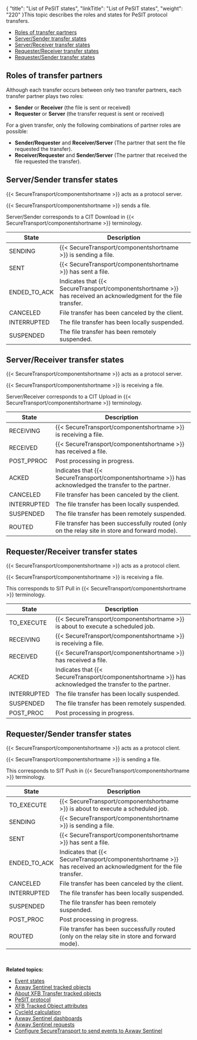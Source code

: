{
    "title": "List of PeSIT states",
    "linkTitle": "List of PeSIT states",
    "weight": "220"
}This topic describes the roles and states for PeSIT protocol transfers.

-   [Roles of transfer partners](#Roles)
-   [Server/Sender transfer states](#Server_sender)
-   [Server/Receiver transfer states](#Server_receiver)
-   [Requester/Receiver transfer states](#Requester_receiver)
-   [Requester/Sender transfer states](#Requester_sender)

<span id="Roles"></span>

## Roles of transfer partners

Although each transfer occurs between only two transfer partners, each transfer partner plays two roles:

-   **Sender** or **Receiver** (the file is sent or received)
-   **Requester** or **Server** (the transfer request is sent or received)

For a given transfer, only the following combinations of partner roles are possible:

-   **Sender/Requester** and **Receiver/Server** (The partner that sent the file requested the transfer).
-   **Receiver/Requester** and **Sender/Server** (The partner that received the file requested the transfer).

<span id="Server_sender"></span>

## Server/Sender transfer states

{{< SecureTransport/componentshortname  >}} acts as a protocol server.

{{< SecureTransport/componentshortname  >}} sends a file.

Server/Sender corresponds to a CIT Download in {{< SecureTransport/componentshortname  >}} terminology.

<table>
   <thead>
      <tr>
<th class="HeadE-Column1-Header1">State         </th>
<th class="HeadD-Column1-Header1">Description         </th>
      </tr>
   </thead>
   <tbody>
      <tr>
         <td>SENDING         </td>
         <td>{{< SecureTransport/componentshortname  >}} is sending a file.         </td>
      </tr>
      <tr>
         <td>SENT         </td>
         <td>{{< SecureTransport/componentshortname  >}} has sent a file.         </td>
      </tr>
      <tr>
         <td>ENDED_TO_ACK         </td>
         <td>Indicates that {{< SecureTransport/componentshortname  >}} has received an acknowledgment for the file transfer.         </td>
      </tr>
      <tr>
         <td>CANCELED         </td>
         <td>File transfer has been canceled by the client.         </td>
      </tr>
      <tr>
         <td>INTERRUPTED         </td>
         <td>The file transfer has been locally suspended.         </td>
      </tr>
      <tr>
         <td>SUSPENDED         </td>
         <td>The file transfer has been remotely suspended.         </td>
      </tr>
   </tbody>
</table>

<span id="Server_receiver"></span>

## Server/Receiver transfer states

{{< SecureTransport/componentshortname  >}} acts as a protocol server.

{{< SecureTransport/componentshortname  >}} is receiving a file.

Server/Receiver corresponds to a CIT Upload in {{< SecureTransport/componentshortname  >}} terminology.

<table>
   <thead>
      <tr>
<th class="HeadE-Column1-Header1">State         </th>
<th class="HeadD-Column1-Header1">Description         </th>
      </tr>
   </thead>
   <tbody>
      <tr>
         <td>RECEIVING         </td>
         <td>{{< SecureTransport/componentshortname  >}} is receiving a file.         </td>
      </tr>
      <tr>
         <td>RECEIVED         </td>
         <td>{{< SecureTransport/componentshortname  >}} has received a file.         </td>
      </tr>
      <tr>
         <td>POST_PPROC         </td>
         <td>Post processing in progress.         </td>
      </tr>
      <tr>
         <td>ACKED         </td>
         <td>Indicates that {{< SecureTransport/componentshortname  >}} has acknowledged the transfer to the partner.         </td>
      </tr>
      <tr>
         <td>CANCELED         </td>
         <td>File transfer has been canceled by the client.         </td>
      </tr>
      <tr>
         <td>INTERRUPTED         </td>
         <td>The file transfer has been locally suspended.         </td>
      </tr>
      <tr>
         <td>SUSPENDED         </td>
         <td>The file transfer has been remotely suspended.         </td>
      </tr>
      <tr>
         <td>ROUTED         </td>
         <td>File transfer has been successfully routed (only on the relay site in store and forward mode).         </td>
      </tr>
   </tbody>
</table>

<span id="Requester_receiver"></span>

## Requester/Receiver transfer states

{{< SecureTransport/componentshortname  >}} acts as a protocol client.

{{< SecureTransport/componentshortname  >}} is receiving a file.

This corresponds to SIT Pull in {{< SecureTransport/componentshortname  >}} terminology.

<table>
   <thead>
      <tr>
<th class="HeadE-Column1-Header1">State         </th>
<th class="HeadD-Column1-Header1">Description         </th>
      </tr>
   </thead>
   <tbody>
      <tr>
         <td>TO_EXECUTE         </td>
         <td>{{< SecureTransport/componentshortname  >}} is about to execute a scheduled job.         </td>
      </tr>
      <tr>
         <td>RECEIVING         </td>
         <td>{{< SecureTransport/componentshortname  >}} is receiving a file.         </td>
      </tr>
      <tr>
         <td>RECEIVED         </td>
         <td>{{< SecureTransport/componentshortname  >}} has received a file.         </td>
      </tr>
      <tr>
         <td>ACKED         </td>
         <td>Indicates that {{< SecureTransport/componentshortname  >}} has acknowledged the transfer to the partner.         </td>
      </tr>
      <tr>
         <td>INTERRUPTED         </td>
         <td>The file transfer has been locally suspended.         </td>
      </tr>
      <tr>
         <td>SUSPENDED         </td>
         <td>The file transfer has been remotely suspended.         </td>
      </tr>
      <tr>
         <td>POST_PROC         </td>
         <td>Post processing in progress.         </td>
      </tr>
   </tbody>
</table>

<span id="Requester_sender"></span>

## Requester/Sender transfer states

{{< SecureTransport/componentshortname  >}} acts as a protocol client.

{{< SecureTransport/componentshortname  >}} is sending a file.

This corresponds to SIT Push in {{< SecureTransport/componentshortname  >}} terminology.

<table>
   <thead>
      <tr>
<th class="HeadE-Column1-Header1">State         </th>
<th class="HeadD-Column1-Header1">Description         </th>
      </tr>
   </thead>
   <tbody>
      <tr>
         <td>TO_EXECUTE         </td>
         <td>{{< SecureTransport/componentshortname  >}} is about to execute a scheduled job.         </td>
      </tr>
      <tr>
         <td>SENDING         </td>
         <td>{{< SecureTransport/componentshortname  >}} is sending a file.         </td>
      </tr>
      <tr>
         <td>SENT         </td>
         <td>{{< SecureTransport/componentshortname  >}} has sent a file.         </td>
      </tr>
      <tr>
         <td>ENDED_TO_ACK         </td>
         <td>Indicates that {{< SecureTransport/componentshortname  >}} has received an acknowledgment for the file transfer.         </td>
      </tr>
      <tr>
         <td>CANCELED         </td>
         <td>File transfer has been canceled by the client.         </td>
      </tr>
      <tr>
         <td>INTERRUPTED         </td>
         <td>The file transfer has been locally suspended.         </td>
      </tr>
      <tr>
         <td>SUSPENDED         </td>
         <td>The file transfer has been remotely suspended.         </td>
      </tr>
      <tr>
         <td>POST_PROC         </td>
         <td>Post processing in progress.         </td>
      </tr>
      <tr>
         <td>ROUTED         </td>
         <td>File transfer has been successfully routed (only on the relay site in store and forward mode).         </td>
      </tr>
   </tbody>
</table>

 

**Related topics:**

-   [Event states](../r_st_sentineleventstates)
-   [Axway Sentinel tracked objects](../r_st_sentineltrackedobjects)
-   [About XFB Transfer tracked objects](../c_st_aboutxfb_to)
-   [PeSIT protocol](../r_st_pesit_protocol)
-   [XFB Tracked Object attributes](../r_st_xfb_toattributes)
-   [CycleId calculation](../r_st_cycleid)
-   [Axway Sentinel dashboards]()
-   [Axway Sentinel requests](../r_st_sentinelrequests)
-   [Configure SecureTransport to send events to Axway Sentinel](../t_st_sentinel)
